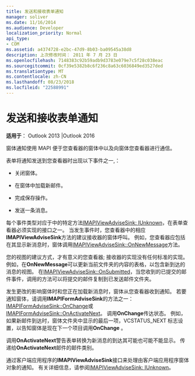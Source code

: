 ```yaml
---
title: 发送和接收表单通知
manager: soliver
ms.date: 11/16/2014
ms.audience: Developer
localization_priority: Normal
api_type:
- COM
ms.assetid: a4374728-e2bc-47d9-8b03-ba09545a38d8
description: 上次修改时间： 2011 年 7 月 23 日
ms.openlocfilehash: 7148383c92b59adb9d3783e079e7c5f28c038eac
ms.sourcegitcommit: 0cf39e5382b8c6f236c8a63c6036849ed3527ded
ms.translationtype: MT
ms.contentlocale: zh-CN
ms.lasthandoff: 08/23/2018
ms.locfileid: "22588991"
---
```

# <a name="sending-and-receiving-form-notifications"></a>发送和接收表单通知

  
  
**适用于**： Outlook 2013 |Outlook 2016 
  
窗体通知使用 MAPI 便于您查看器的窗体中以及向窗体您查看器进行通信。
  
表单将通知发送到您查看器时出现以下事件之一,：
  
- 关闭窗体。
    
- 在窗体中加载新邮件。
    
- 完成保存操作。
    
- 发送一条消息。
    
每个事件类型对应于中的特定方法[IMAPIViewAdviseSink: IUnknown](imapiviewadvisesinkiunknown.md)，在表单查看器必须实现的接口之一。 当发生事件时，您查看器中的相应**IMAPIViewAdviseSink**方法的建议接收器的窗体呼叫。 例如，您查看器应包括在其显示新消息时，窗体调用[IMAPIViewAdviseSink::OnNewMessage](imapiviewadvisesink-onnewmessage.md)方法。 
  
您的视图的建议方式，才有意义的您查看器; 接收器的实现没有任何标准的实现。 例如，在**OnNewMessage**可以更新当前文件夹的内容的表格，以包含新到达的消息的视图。 在[IMAPIViewAdviseSink::OnSubmitted](imapiviewadvisesink-onsubmitted.md)，当您收到的已提交的邮件事件，调用的方法可以将提交的邮件复制到已发送邮件文件夹。
  
发生更改的影响窗体时和您正在加载新消息时，窗体从您查看器收到通知。 若要通知窗体，请调用**IMAPIFormAdviseSink**的方法之一： [IMAPIFormAdviseSink::OnChange](imapiformadvisesink-onchange.md)或[IMAPIFormAdviseSink::OnActivateNext](imapiformadvisesink-onactivatenext.md)。 调用**OnChange**传达状态。 例如，如果新邮件到达时，窗体文件夹中显示的最后一项，VCSTATUS_NEXT 标志设置，以告知窗体是现在下一个项目调用**OnChange** 。 
  
调用**OnActivateNext**警告表单转换为新消息的到达其可能也可能不能显示。 传递给**OnActivateNext**邮件的邮件类别。 
  
通过客户端应用程序的**IMAPIViewAdviseSink**接口来处理由客户端应用程序窗体对象的通知。 有关详细信息，请参阅[IMAPIViewAdviseSink: IUnknown](imapiviewadvisesinkiunknown.md)。
  

